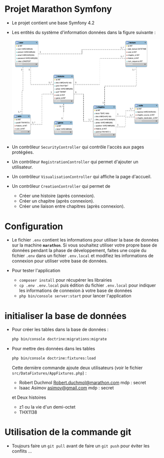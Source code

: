 # Projet Marathon Symfony

*   Le projet contient une base Symfony 4.2
*   Les entités du système d'information données dans la figure suivante :

    ![](baseDonnees.png) 

*   Un contrôleur `SecurityController` qui contrôle l'accès aux pages protégées.
*   Un contrôleur `RegistrationController` qui permet d'ajouter un utilisateur.
*   Un contrôleur `VisualisationController` qui affiche la page d'accueil.
*   Un contrôleur `CreationController` qui permet de 
    -   Créer une histoire (après connexion).
    -   Créer un chapitre (après connexion).
    -   Créer une liaison entre chapitres (après connexion).
    
# Configuration

*   Le fichier `.env` contient les informations pour utiliser la base de données sur la machine **`marathon`**.
    Si vous souhaitez utiliser votre propre base de données pendant la phase de développement, faites une
    copie du fichier `.env` dans un fichier `.env.local` et modifiez les informations de connexion pour utiliser votre base de données.
    
*   Pour tester l'application
    -   `composer install` pour récupérer les librairies
    -   `cp .env .env.local` puis édition du fichier `.env.local` pour indiquer les informations de connexion à votre base de données
    -   `php bin/console server:start` pour lancer l'application
    
# initialiser la base de données

*   Pour créer les tables dans la base de données :
    ```bash
    php bin/console doctrine:migrations:migrate
    ```    
*   Pour mettre des données dans les tables

    ```bash
    php bin/console doctrine:fixtures:load
    ```
    Cette dernière commande ajoute deux utilisateurs (voir le fichier `src/DataFixtures/AppFixtures.php`) :
    
    -   Robert Duchmol Robert.duchmol@marathon.com mdp : secret
    -   Isaac Asimov    asimov@gmail.com mdp : secret
    
    et Deux histoires
    
    -   z1 ou la vie d'un demi-octet
    -   THX1138
    
# Utilisation de la commande git

*   Toujours faire un `git pull` avant de faire un `git push` pour éviter les conflits ...
    
 
